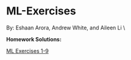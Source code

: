 # ML-Exercises
By: Eshaan Arora, Andrew White, and Aileen Li \

**Homework Solutions:**

[ML Exercises 1-9](https://github.com/TartFroYo/ML-Exercises/blob/main/STA_380_Part_2_ML_Exercises_Eshaan_Arora%2C_Aileen_Li%2C_Andrew_White.ipynb)
